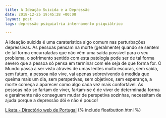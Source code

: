 ```yaml
---
title: A Ideação Suicida e a Depressão
date: 2018-12-25 19:45:28 +00:00
layout: post
tags: depressão psiquiatria internamento psiquiátrico

---
```


A ideação suicida é uma caraterística algo comum nas perturbações depressivas. As pessoas pensam na morte (geralmente) quando se sentem de tal forma encurraladas que não vêm uma saída possível para o seu problema, o sofrimento sentido com esta patologia pode ser de tal forma severo que a pessoa só pensa em terminar com ele seja de que forma for. O Mundo passa a ser visto através de umas lentes muito escuras, sem saída, sem futuro, a pessoa não vive, vai apenas sobrevivendo à medida que queima mais um dia, sem perspetivas, sem objetivos, sem esperança, a morte começa a aparecer como algo cada vez mais confortável. As pessoas não se fartam de viver, fartam-se é de viver de determinada forma e geralmente não conseguem mudar de perspetiva sozinhas, necessitam de ajuda porque a depressão dói e não é pouco!

<a href="http://www.likata.com/">Likata - Directório web de Portugal</a>
{% include floatbutton.html %}
